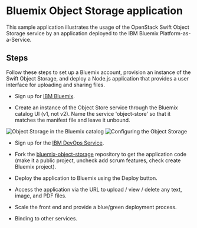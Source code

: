 # Bluemix Object Storage application

This sample application illustrates the usage of the OpenStack Swift Object Storage service by an application deployed to the IBM Bluemix Platform-as-a-Service.


## Steps

Follow these steps to set up a Bluemix account, provision an instance of the Swift Object Storage, and deploy a Node.js application that provides a user interface for uploading and sharing files.

* Sign up for [IBM Bluemix](http://bluemix.net/).

* Create an instance of the Object Store service through the Bluemix catalog UI (v1, not v2). Name the service 'object-store' so that it matches the manifest file and leave it unbound.

![Object Storage in the Bluemix catalog](https://github.com/krook/bluemix-object-storage/blob/master/public/img/object-storage-tile.png)
![Configuring the Object Storage](https://github.com/krook/bluemix-object-storage/blob/master/public/img/configuration.png)

* Sign up for the [IBM DevOps Service](http://hub.jazz.net/).

* Fork the [bluemix-object-storage](http://github.com/krook/bluemix-object-storage) repository to get the application code (make it a public project, uncheck add scrum features, check create Bluemix project).

* Deploy the application to Bluemix using the Deploy button.

* Access the application via the URL to upload / view / delete any text, image, and PDF files.

* Scale the front end and provide a blue/green deployment process.

* Binding to other services.
